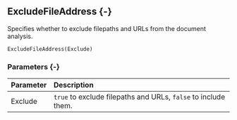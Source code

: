 ## ExcludeFileAddress {-}

Specifies whether to exclude filepaths and URLs from the document analysis.

```{sql}
ExcludeFileAddress(Exclude)
```

### Parameters {-}

Parameter | Description
| :-- | :-- |
Exclude | `true` to exclude filepaths and URLs, `false` to include them.
